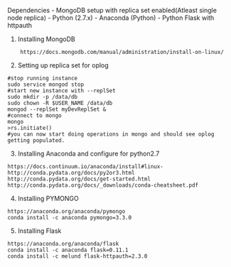 Dependencies - MongoDB setup with replica set enabled(Atleast single node replica)
             - Python (2.7.x)
             - Anaconda (Python)
             - Python Flask with httpauth
             
1) Installing MongoDB
```
    https://docs.mongodb.com/manual/administration/install-on-linux/
```
2. Setting up replica set for oplog
```
#stop running instance
sudo service mongod stop
#start new instance with --replSet
sudo mkdir -p /data/db
sudo chown -R $USER_NAME /data/db
mongod --replSet myDevReplSet &
#connect to mongo
mongo
>rs.initiate()
#you can now start doing operations in mongo and should see oplog getting populated.
```

3. Installing Anaconda and configure for python2.7
```
https://docs.continuum.io/anaconda/install#linux-
http://conda.pydata.org/docs/py2or3.html
http://conda.pydata.org/docs/get-started.html
http://conda.pydata.org/docs/_downloads/conda-cheatsheet.pdf
```

4. Installing PYMONGO
```
https://anaconda.org/anaconda/pymongo
conda install -c anaconda pymongo=3.3.0
```

5. Installing Flask
````
https://anaconda.org/anaconda/flask
conda install -c anaconda flask=0.11.1
conda install -c melund flask-httpauth=2.3.0
````



